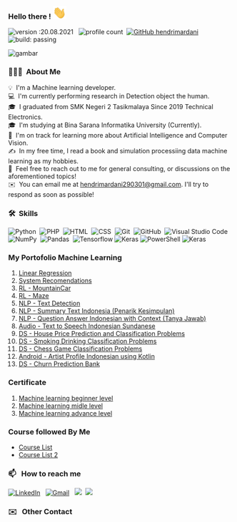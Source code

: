 ### Hello there ! <img src="https://github.com/ABSphreak/ABSphreak/blob/master/gifs/Hi.gif" width="30">
![version :20.08.2021](https://img.shields.io/badge/version-20.08.2021-informational) &nbsp;
![profile count](https://komarev.com/ghpvc/?username=hendrimardani&color=red)&nbsp;
[![GitHub hendrimardani](https://img.shields.io/github/followers/hendrimardani?label=follow&style=social)](https://github.com/hendrimardani)&nbsp;
![build: passing](https://img.shields.io/badge/build-passing-success)

![gambar](https://github-readme-stats.vercel.app/api?username=hendrimardani&show_icons=true&theme=merko)

### 👨🏻‍💻 &nbsp;About Me

💡 &nbsp;I'm a Machine learning developer.\
💻 &nbsp;I'm currently performing research in Detection object the human.\
🎓 &nbsp;I graduated from SMK Negeri 2 Tasikmalaya Since 2019 Technical Electronics.\
🎓 &nbsp;I'm studying at Bina Sarana Informatika University (Currently).\
🌱 &nbsp;I'm on track for learning more about Artificial Intelligence and Computer Vision.\
✍️ &nbsp;In my free time, I read a book and simulation processiing data machine learning as my hobbies.\
💬 &nbsp;Feel free to reach out to me for general consulting, or discussions on the aforementioned topics!\
✉️ &nbsp;You can email me at hendrimardani290301@gmail.com. I'll try to respond as soon as possible!

### 🛠 &nbsp;Skills

![Python](https://img.shields.io/badge/-Python-05122A?style=flat&logo=python)&nbsp;
![PHP](https://img.shields.io/badge/-Php-05122A?style=flat&logo=php)&nbsp;
![HTML](https://img.shields.io/badge/-HTML-05122A?style=flat&logo=HTML5)&nbsp;
![CSS](https://img.shields.io/badge/-CSS-05122A?style=flat&logo=CSS3&logoColor=1572B6)&nbsp;
![Git](https://img.shields.io/badge/-Git-05122A?style=flat&logo=git)&nbsp;
![GitHub](https://img.shields.io/badge/-GitHub-05122A?style=flat&logo=github)&nbsp;
![Visual Studio Code](https://img.shields.io/badge/-Visual%20Studio%20Code-05122A?style=flat&logo=visual-studio-code&logoColor=007ACC)&nbsp;
![NumPy](https://img.shields.io/badge/Numpy%20-%23013243.svg?&style=flat&logo=numpy&logoColor=white)&nbsp;
![Pandas](https://img.shields.io/badge/Pandas%20-%23150458.svg?&style=flat&logo=pandas&logoColor=white)&nbsp;
![Tensorflow](https://img.shields.io/badge/Tensorflow%20-%23150458.svg?&style=flat&logo=tensorflow&logoColor=orange)
![Keras](https://img.shields.io/badge/Keras%20-%23150458.svg?&style=flat&logo=keras&logoColor=red)
![PowerShell](https://img.shields.io/badge/PowerShell%20-%23150458.svg?&style=flat&logo=powershell&logoColor=while)
![Keras](https://img.shields.io/badge/Matplotlib%20-%23150458.svg?&style=flat&logo=Matplotlib&logoColor=while)

### My Portofolio Machine Learning

1. [Linear Regression](https://github.com/hendrimardani/Linear_Regression)
2. [System Recomendations](https://github.com/hendrimardani/system_recomendations)
3. [RL - MountainCar](https://github.com/hendrimardani/rl-mountaincar)
4. [RL - Maze](https://github.com/hendrimardani/rl-maze)
5. [NLP - Text Detection](https://github.com/hendrimardani/nlp_text)
6. [NLP - Summary Text Indonesia (Penarik Kesimpulan)](https://github.com/hendrimardani/summary_text_ind)
7. [NLP - Question Answer Indonesian with Context (Tanya Jawab)](https://github.com/hendrimardani/question_answer_ind)
8. [Audio - Text to Speech Indonesian Sundanese](https://github.com/hendrimardani/text_to_speech_ind_sundanese)
9. [DS - House Price Prediction and Classification Problems](https://colab.research.google.com/drive/1bp1DT2_9gu9denH0Rj5E-3pgu-Qgh7Mq?usp=sharing)
10. [DS - Smoking Drinking Classification Problems](https://colab.research.google.com/drive/1EhQ7DbAtJwBTC-b2SLJp9wT6UxrUtzhM)
11. [DS - Chess Game Classification Problems](https://colab.research.google.com/drive/1J-KhVRdroxb5fcCBenBaJmODYgKBxMEf)
12. [Android - Artist Profile Indonesian using Kotlin](https://github.com/hendrimardani/artist_profile)
13. [DS - Churn Prediction Bank](https://github.com/hendrimardani/data_science_bank)

### Certificate

1. [Machine learning beginner level](https://www.dicoding.com/certificates/6RPND0QM5Z2M)
2. [Machine learning midle level](https://www.dicoding.com/certificates/1RXYMGKY1XVM)
3. [Machine learning advance level](https://www.dicoding.com/certificates/07Z6GLN52XQR)

### Course followed By Me

* [Course List](https://www.dicoding.com/users/hendrimardani/academies)
* [Course List 2](https://drive.google.com/drive/folders/1Jp4YTlOIxXHRXiGws2-JEdYKPG_ZO7J7?usp=share_link)

### 📫 &nbsp; How to reach me

<a href="https://www.linkedin.com/in/hendri-mardani-1b6ba61a8/"><img alt="LinkedIn" src="https://img.shields.io/badge/linkedin%20-%230077B5.svg?&style=flat&logo=linkedin&logoColor=white"/></a> &nbsp;
<a href="https://mail.google.com/mail/u/0/#inbox?compose=DmwnWrRvxmkxPlXNnrdQHFnTpMFwwGQFsRbBzClXRqRrMbKBBgxdXmgPxVTVNKmFGBHJTdgpsnsV"><img alt="Gmail" src="https://img.shields.io/badge/Gmail-D14836?style=flat&logo=gmail&logoColor=white" /></a> &nbsp;
<a href="https://www.instagram.com/hendri.mardani/"><img src="https://img.shields.io/badge/-@hendri.mardani_-E4405F?style=flat&logo=Instagram&logoColor=white"/></a>&nbsp;
<a href="https://web.facebook.com/henz.voesther"><img src="https://img.shields.io/badge/Facebook-D14836?style=flat&logo=facebook&logoColor=white"/></a>

### ✉️ &nbsp; Other Contact
<p>
    <a href="https://api.whatsapp.com/send?phone=6281388372075" target="_blank">
        <img src="https://www.stickpng.com/assets/images/580b57fcd9996e24bc43c543.png" width="100" alt=""/>
    </a>
</p>
